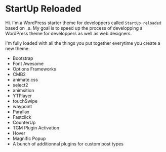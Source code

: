 StartUp Reloaded
===

Hi. I'm a WordPress starter theme for developpers called `StartUp reloaded` based on _s. My goal is to speed up the process of developping a WordPress theme for developpers as well as web designers.

I'm fully loaded with all the things you put together everytime you create a new theme:

* Bootstrap
* Font Awesome
* Options Frameworks
* CMB2
* animate.css
* select2
* animsition
* YTPlayer
* touchSwipe
* waypoint
* Parallax
* Fastclick
* CounterUp
* TGM Plugin Activation
* Hover
* Magnific Popup
* A bunch of additionnal plugins for custom post types
